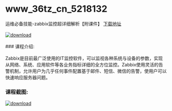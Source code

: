# www_36tz_cn_5218132
运维必备技能-zabbix监控超详细解析【附课件】
[下载地址](http://www.36tz.cn/article/5218132 "下载地址")
<br/></br>[![download](http://36tz.cn/muke_img/2021_01_12345-20.jpg "下载地址")](http://www.36tz.cn/article/5218132 "下载地址")
<br/></br>### 课程介绍:<br/></br>Zabbix是目前最广泛使用的IT监控软件，可以监视各种系统与设备的参数，实现从网络、系统、应用软件等各业务指标详细的全方位监控。Zabbix使用灵活的告警机制，允许用户为几乎任何事件配置基于邮件、短信、微信的告警，使用户可以快速响应服务器问题。

### 课程截图:
[![download](http://36tz.cn/muke_img/2021_01_2-157.png "下载地址")](http://www.36tz.cn/article/5218132 "下载地址")
